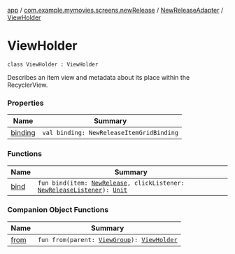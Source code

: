 [app](../../../index.md) / [com.example.mymovies.screens.newRelease](../../index.md) / [NewReleaseAdapter](../index.md) / [ViewHolder](./index.md)

# ViewHolder

`class ViewHolder : ViewHolder`

Describes an item view and metadata about its place within the RecyclerView.

### Properties

| Name | Summary |
|---|---|
| [binding](binding.md) | `val binding: NewReleaseItemGridBinding` |

### Functions

| Name | Summary |
|---|---|
| [bind](bind.md) | `fun bind(item: `[`NewRelease`](../../../com.example.mymovies.models/-new-release/index.md)`, clickListener: `[`NewReleaseListener`](../-new-release-listener/index.md)`): `[`Unit`](https://kotlinlang.org/api/latest/jvm/stdlib/kotlin/-unit/index.html) |

### Companion Object Functions

| Name | Summary |
|---|---|
| [from](from.md) | `fun from(parent: `[`ViewGroup`](https://developer.android.com/reference/android/view/ViewGroup.html)`): `[`ViewHolder`](./index.md) |
